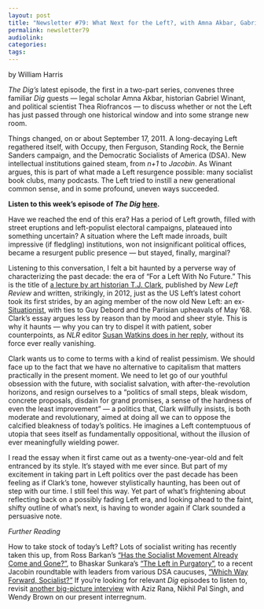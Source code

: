 ```yaml
---
layout: post
title: "Newsletter #79: What Next for the Left?, with Amna Akbar, Gabriel Winant, and Thea Riofrancos, Part One"
permalink: newsletter79
audiolink:
categories:
tags:
---
```

by William Harris


*The Dig’s* latest episode, the first in a two-part series, convenes three familiar *Dig* guests — legal scholar Amna Akbar, historian Gabriel Winant, and political scientist Thea Riofrancos — to discuss whether or not the Left has just passed through one historical window and into some strange new room.


Things changed, on or about September 17, 2011. A long-decaying Left regathered itself, with Occupy, then Ferguson, Standing Rock, the Bernie Sanders campaign, and the Democratic Socialists of America (DSA). New intellectual institutions gained steam, from *n+1* to *Jacobin*. As Winant argues, this is part of what made a Left resurgence possible: many socialist book clubs, many podcasts. The Left tried to instill a new generational common sense, and in some profound, uneven ways succeeded.


**Listen to this week’s episode of *The Dig* [here](https://thedigradio.com/podcast/conjuncture-w-akbar-winant-riofrancos).**


Have we reached the end of this era? Has a period of Left growth, filled with street eruptions and left-populist electoral campaigns, plateaued into something uncertain? A situation where the Left made inroads, built impressive (if fledgling) institutions, won not insignificant political offices, became a resurgent public presence — but stayed, finally, marginal?


Listening to this conversation, I felt a bit haunted by a perverse way of characterizing the past decade: the era of “For a Left With No Future.” This is the title of [a lecture by art historian T.J. Clark](https://newleftreview.org/issues/ii74/articles/t-j-clark-for-a-left-with-no-future), published by *New Left Review* and written, strikingly, in 2012, just as the US Left’s latest cohort took its first strides, by an aging member of the now old New Left: an ex-[Situationist](https://en.wikipedia.org/wiki/Situationist_International), with ties to Guy Debord and the Parisian upheavals of May ’68. Clark’s essay argues less by reason than by mood and sheer style. This is why it haunts — why you can try to dispel it with patient, sober counterpoints, as *NLR* editor [Susan Watkins does in her reply](https://newleftreview.org/issues/ii74/articles/susan-watkins-presentism-reply-to-t-j-clark), without its force ever really vanishing.


Clark wants us to come to terms with a kind of realist pessimism. We should face up to the fact that we have no alternative to capitalism that matters practically in the present moment. We need to let go of our youthful obsession with the future, with socialist salvation, with after-the-revolution horizons, and resign ourselves to a “politics of small steps, bleak wisdom, concrete proposals, disdain for grand promises, a sense of the hardness of even the least improvement” — a politics that, Clark willfully insists, is both moderate and revolutionary, aimed at doing all we can to oppose the calcified bleakness of today’s politics. He imagines a Left contemptuous of utopia that sees itself as fundamentally oppositional, without the illusion of ever meaningfully wielding power.


I read the essay when it first came out as a twenty-one-year-old and felt entranced by its style. It’s stayed with me ever since. But part of my excitement in taking part in Left politics over the past decade has been feeling as if Clark’s tone, however stylistically haunting, has been out of step with our time. I still feel this way. Yet part of what’s frightening about reflecting back on a possibly fading Left era, and looking ahead to the faint, shifty outline of what’s next, is having to wonder again if Clark sounded a persuasive note.


*Further Reading*


How to take stock of today’s Left? Lots of socialist writing has recently taken this up, from Ross Barkan’s [“Has the Socialist Movement Already Come and Gone?”](https://newrepublic.com/article/174658/socialist-come-gone-moment-dsa-bernie-aoc), to Bhaskar Sunkara’s [“The Left in Purgatory”](https://jacobin.com/2022/02/the-left-in-purgatory), to a recent Jacobin roundtable with leaders from various DSA caucuses, [“Which Way Forward, Socialist?”](https://jacobin.com/2023/08/democratic-socialists-of-america-convention-labor-movement) If you’re looking for relevant *Dig* episodes to listen to, revisit [another big-picture interview](https://thedigradio.com/podcast/interregnum-w-aziz-rana-nikhil-pal-singh-wendy-brown/?query=wendy) with Aziz Rana, Nikhil Pal Singh, and Wendy Brown on our present interregnum.


